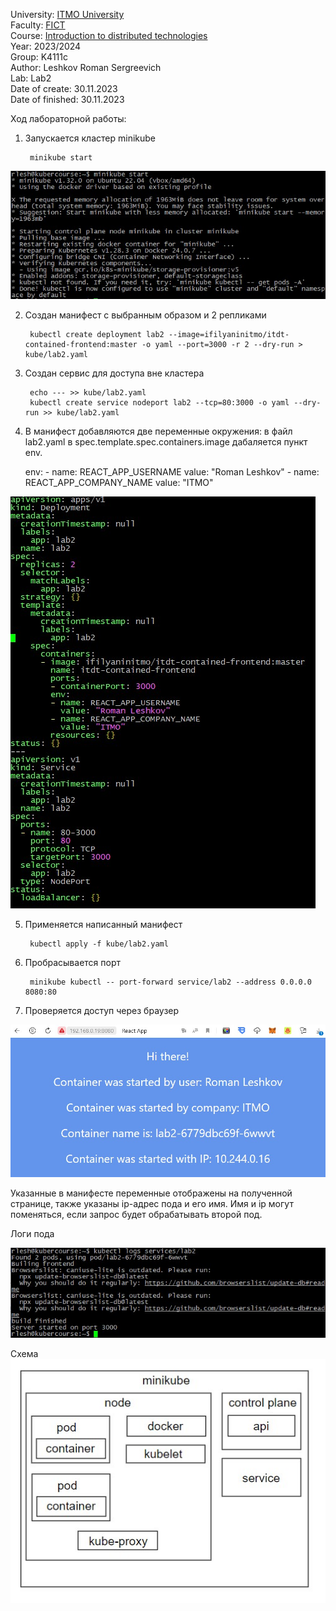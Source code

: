 University: [ITMO University](https://itmo.ru/ru/)  
Faculty: [FICT](https://fict.itmo.ru)  
Course: [Introduction to distributed technologies](https://github.com/itmo-ict-faculty/introduction-to-distributed-technologies)  
Year: 2023/2024  
Group: K4111c  
Author: Leshkov Roman Sergreevich  
Lab: Lab2  
Date of create: 30.11.2023  
Date of finished: 30.11.2023  

Ход лабораторной работы:

1. Запускается кластер minikube

        minikube start

![Alt text](img/Screenshot_1.jpg)
   
2. Создан манифест с выбранным образом и 2 репликами

        kubectl create deployment lab2 --image=ifilyaninitmo/itdt-contained-frontend:master -o yaml --port=3000 -r 2 --dry-run > kube/lab2.yaml

3. Создан сервис для доступа вне кластера
  
        echo --- >> kube/lab2.yaml
        kubectl create service nodeport lab2 --tcp=80:3000 -o yaml --dry-run >> kube/lab2.yaml

4. В манифест добавляются две переменные окружения: в файл lab2.yaml в spec.template.spec.containers.image дабаляется пункт env.

      env:
        - name: REACT_APP_USERNAME
          value: "Roman Leshkov"
        - name: REACT_APP_COMPANY_NAME
          value: "ITMO"

![Alt text](img/Screenshot_2.jpg)

5. Применяется написанный манифест

        kubectl apply -f kube/lab2.yaml

6. Пробрасывается порт

        minikube kubectl -- port-forward service/lab2 --address 0.0.0.0 8080:80

7. Проверяется доступ через браузер

![Alt text](img/Screenshot_3.jpg)

Указанные в манифесте переменные отображены на полученной странице, также указаны ip-адрес пода и его имя. Имя и ip могут поменяться, если запрос будет обрабатывать второй под.

Логи пода

![Alt text](img/Screenshot_4.jpg)

Схема
![Alt text](img/Screenshot_5.jpg)
